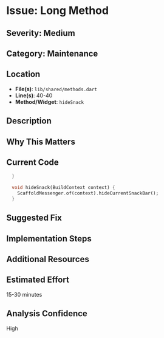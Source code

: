 # Issue: Long Method

## Severity: Medium

## Category: Maintenance

## Location
- **File(s)**: `lib/shared/methods.dart`
- **Line(s)**: 40-40
- **Method/Widget**: `hideSnack`

## Description


## Why This Matters


## Current Code
```dart
  }
  
  void hideSnack(BuildContext context) {
    ScaffoldMessenger.of(context).hideCurrentSnackBar();
  }

```

## Suggested Fix


## Implementation Steps


## Additional Resources


## Estimated Effort
15-30 minutes

## Analysis Confidence
High
